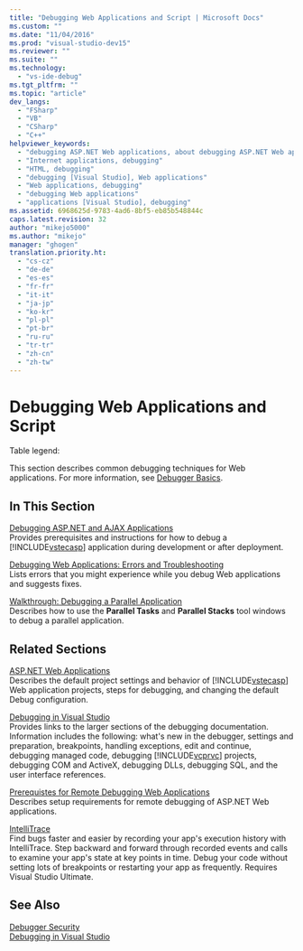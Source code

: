 ```yaml
---
title: "Debugging Web Applications and Script | Microsoft Docs"
ms.custom: ""
ms.date: "11/04/2016"
ms.prod: "visual-studio-dev15"
ms.reviewer: ""
ms.suite: ""
ms.technology: 
  - "vs-ide-debug"
ms.tgt_pltfrm: ""
ms.topic: "article"
dev_langs: 
  - "FSharp"
  - "VB"
  - "CSharp"
  - "C++"
helpviewer_keywords: 
  - "debugging ASP.NET Web applications, about debugging ASP.NET Web applications"
  - "Internet applications, debugging"
  - "HTML, debugging"
  - "debugging [Visual Studio], Web applications"
  - "Web applications, debugging"
  - "debugging Web applications"
  - "applications [Visual Studio], debugging"
ms.assetid: 6968625d-9783-4ad6-8bf5-eb85b548844c
caps.latest.revision: 32
author: "mikejo5000"
ms.author: "mikejo"
manager: "ghogen"
translation.priority.ht: 
  - "cs-cz"
  - "de-de"
  - "es-es"
  - "fr-fr"
  - "it-it"
  - "ja-jp"
  - "ko-kr"
  - "pl-pl"
  - "pt-br"
  - "ru-ru"
  - "tr-tr"
  - "zh-cn"
  - "zh-tw"
---
```

# Debugging Web Applications and Script
Table legend:  
  
 This section describes common debugging techniques for Web applications. For more information, see [Debugger Basics](../debugger/debugger-basics.md).  
  
## In This Section  
 [Debugging ASP.NET and AJAX Applications](../debugger/debugging-aspnet-and-ajax-applications.md)  
 Provides prerequisites and instructions for how to debug a [!INCLUDE[vstecasp](../code-quality/includes/vstecasp_md.md)] application during development or after deployment.  
  
 [Debugging Web Applications: Errors and Troubleshooting](../debugger/debugging-web-applications-errors-and-troubleshooting.md)  
 Lists errors that you might experience while you debug Web applications and suggests fixes.  
  
 [Walkthrough: Debugging a Parallel Application](../debugger/walkthrough-debugging-a-parallel-application.md)  
 Describes how to use the **Parallel Tasks** and **Parallel Stacks** tool windows to debug a parallel application.  
  
## Related Sections  
 [ASP.NET Web Applications](../debugger/debugging-preparation-aspnet-web-applications.md)  
 Describes the default project settings and behavior of [!INCLUDE[vstecasp](../code-quality/includes/vstecasp_md.md)] Web application projects, steps for debugging, and changing the default Debug configuration.  
  
 [Debugging in Visual Studio](../debugger/debugging-in-visual-studio.md)  
 Provides links to the larger sections of the debugging documentation. Information includes the following: what's new in the debugger, settings and preparation, breakpoints, handling exceptions, edit and continue, debugging managed code, debugging [!INCLUDE[vcprvc](../code-quality/includes/vcprvc_md.md)] projects, debugging COM and ActiveX, debugging DLLs, debugging SQL, and the user interface references.  
  
 [Prerequistes for Remote Debugging Web Applications](../debugger/prerequistes-for-remote-debugging-web-applications.md)  
 Describes setup requirements for remote debugging of ASP.NET Web applications.  
  
 [IntelliTrace](../debugger/intellitrace.md)  
 Find bugs faster and easier by recording your app's execution history with IntelliTrace. Step backward and forward through recorded events and calls to examine your app's state at key points in time. Debug your code without setting lots of breakpoints or restarting your app as frequently. Requires Visual Studio Ultimate.  
  
## See Also  
 [Debugger Security](../debugger/debugger-security.md)   
 [Debugging in Visual Studio](../debugger/debugging-in-visual-studio.md)
